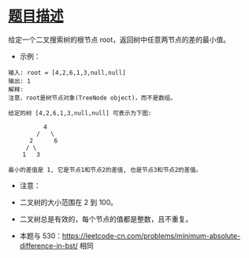 # [题目描述](https://leetcode-cn.com/problems/minimum-distance-between-bst-nodes/)
给定一个二叉搜索树的根节点 root，返回树中任意两节点的差的最小值。
- 示例：
```text
输入: root = [4,2,6,1,3,null,null]
输出: 1
解释:
注意，root是树节点对象(TreeNode object)，而不是数组。
```
```text
给定的树 [4,2,6,1,3,null,null] 可表示为下图:

          4
        /   \
      2      6
     / \    
    1   3  

最小的差值是 1, 它是节点1和节点2的差值, 也是节点3和节点2的差值。

```
- 注意：

- 二叉树的大小范围在 2 到 100。
- 二叉树总是有效的，每个节点的值都是整数，且不重复。
- 本题与 530：https://leetcode-cn.com/problems/minimum-absolute-difference-in-bst/ 相同